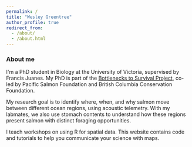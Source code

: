 ```yaml
---
permalink: /
title: "Wesley Greentree"
author_profile: true
redirect_from: 
  - /about/
  - /about.html
---
```


### About me

I'm a PhD student in Biology at the University of Victoria, supervised by Francis Juanes. My PhD is part of the [Bottlenecks to Survival Project](https://www.survivalbottlenecks.ca/), co-led by Pacific Salmon Foundation and British Columbia Conservation Foundation.

My research goal is to identify where, when, and why salmon move between different ocean regions, using acoustic telemetry. With my labmates, we also use stomach contents to understand how these regions present salmon with distinct foraging opportunities.

I teach workshops on using R for spatial data. This website contains code and tutorials to help you communicate your science with maps.
